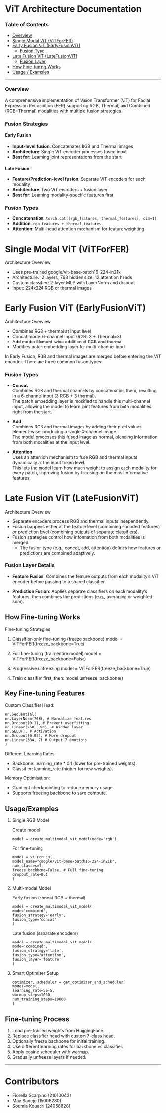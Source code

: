 # ViT Architecture Documentation

### Table of Contents

- [Overview](#overview)
- [Single Modal ViT (ViTForFER)](#single-modal-vit-vitforfer)
- [Early Fusion ViT (EarlyFusionViT)](#early-fusion-vit-earlyfusionvit)
  - [Fusion Type](#fusion-types)
- [Late Fusion ViT (LateFusionViT)](#late-fusion-vit-latefusionvit)
  - [Fusion Layer](#fusion-layer-details)
- [How Fine-tuning Works](#how-fine-tuning-works-)
- [Usage / Examples](#usageexamples)

___ 



### Overview
A comprehensive implementation of Vision Transformer (ViT) for Facial Expression Recognition (FER) supporting RGB, Thermal, and Combined (RGB+Thermal) modalities with multiple fusion strategies.

### Fusion Strategies

#### Early Fusion
- **Input-level fusion**: Concatenates RGB and Thermal images
- **Architecture**: Single ViT encoder processes fused input
- **Best for**: Learning joint representations from the start

#### Late Fusion
- **Feature/Prediction-level fusion**: Separate ViT encoders for each modality
- **Architecture**: Two ViT encoders + fusion layer
- **Best for**: Learning modality-specific features first

### Fusion Types
- **Concatenation**: `torch.cat([rgb_features, thermal_features], dim=1)`
- **Addition**: `rgb_features + thermal_features`
- **Attention**: Multi-head attention mechanism for feature weighting


# Single Modal ViT (ViTForFER)
 Architecture Overview

- Uses pre-trained google/vit-base-patch16-224-in21k
- Architecture: 12 layers, 768 hidden size, 12 attention heads
- Custom classifier: 2-layer MLP with LayerNorm and dropout
- Input: 224x224 RGB or thermal images
 

# Early Fusion ViT (EarlyFusionViT)
Architecture Overview
- Combines RGB + thermal at input level
- Concat mode: 6-channel input (RGB=3 + Thermal=3)
- Add mode: Element-wise addition of RGB and thermal
- Modifies patch embedding layer for multi-channel input

In Early Fusion, RGB and thermal images are merged before entering the ViT encoder. There are three common fusion types:

### Fusion Types
   - **Concat**  
     Combines RGB and thermal channels by concatenating them, resulting in a 6-channel input (3 RGB + 3 thermal).  
     The patch embedding layer is modified to handle this multi-channel input, allowing the model to learn joint features from both modalities right from the start.
   

   - **Add**  
     Combines RGB and thermal images by adding their pixel values element-wise, producing a single 3-channel image.  
     The model processes this fused image as normal, blending information from both modalities at the input level.
   

   - **Attention**  
     Uses an attention mechanism to fuse RGB and thermal inputs dynamically at the input token level.  
     This lets the model learn how much weight to assign each modality for every patch, improving fusion by focusing on the most informative features.
   


# Late Fusion ViT (LateFusionViT)

Architecture Overview

- Separate encoders process RGB and thermal inputs independently.
- Fusion happens either at the feature level (combining encoded features) or prediction level (combining outputs of separate classifiers).
- Fusion strategies control how information from both modalities is merged.
  - The fusion type (e.g., concat, add, attention) defines how features or predictions are combined adaptively.

### Fusion Layer Details
- **Feature Fusion**: Combines the feature outputs from each modality’s ViT encoder before passing to a shared classifier.


- **Prediction Fusion**: Applies separate classifiers on each modality’s features, then combines the predictions (e.g., averaging or weighted sum).


##  How Fine-tuning Works 
 
Fine-tuning Strategies
 
1. Classifier-only fine-tuning (freeze backbone)
model = ViTForFER(freeze_backbone=True)
 
2. Full fine-tuning (train entire model)
model = ViTForFER(freeze_backbone=False)
 
3. Progressive unfreezing
model = ViTForFER(freeze_backbone=True)

4. Train classifier first, then:
model.unfreeze_backbone()
 
## Key Fine-tuning Features
Custom Classifier Head:

```
nn.Sequential(
nn.LayerNorm(768), # Normalize features
nn.Dropout(0.1), # Prevent overfitting
nn.Linear(768, 384), # Hidden layer
nn.GELU(), # Activation
nn.Dropout(0.05), # More dropout
nn.Linear(384, 7) # Output 7 emotions
)
```
 
Different Learning Rates:
- Backbone: learning_rate * 0.1 (lower for pre-trained weights).
- Classifier: learning_rate (higher for new weights).
 
Memory Optimisation:
- Gradient checkpointing to reduce memory usage.
- Supports freezing backbone to save compute.

## Usage/Examples
 
1. Single RGB Model
 
   Create model
   ```
   model = create_multimodal_vit_model(mode='rgb')
    ```
   For fine-tuning
   ```
   model = ViTForFER(
   model_name="google/vit-base-patch16-224-in21k",
   num_classes=7,
   freeze_backbone=False, # Full fine-tuning
   dropout_rate=0.1
   )
   ```
    
2. Multi-modal Model
 
   Early fusion (concat RGB + thermal)
   ```
   model = create_multimodal_vit_model(
   mode='combined',
   fusion_strategy='early',
   fusion_type='concat'
   )
   ```
 
   Late fusion (separate encoders)
   ```
   model = create_multimodal_vit_model(
   mode='combined', 
   fusion_strategy='late',
   fusion_type='attention',
   fusion_layer='feature'
   )
   ```
 
3. Smart Optimizer Setup
    ```
   optimizer, scheduler = get_optimizer_and_scheduler(
   model=model,
   learning_rate=5e-5,
   warmup_steps=1000,
   num_training_steps=10000
   )
   ```

##  Fine-tuning Process

1. Load pre-trained weights from HuggingFace.
2. Replace classifier head with custom 7-class head.
3. Optionally freeze backbone for initial training.
4. Use different learning rates for backbone vs classifier.
5. Apply cosine scheduler with warmup.
6. Gradually unfreeze layers if needed.

___ 

# Contributors
- Fiorella Scarpino (21010043)
- May Sanejo (15006280)
- Soumia Kouadri (24058628)
